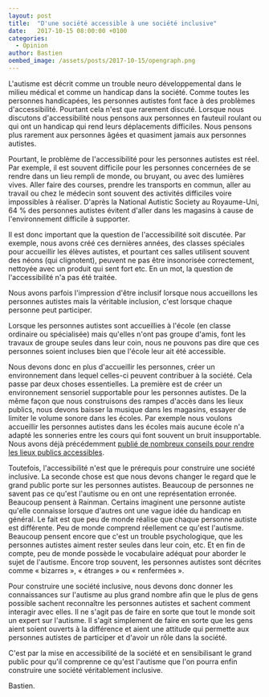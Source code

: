 ```yaml
---
layout: post
title:  "D'une société accessible à une société inclusive"
date:   2017-10-15 08:00:00 +0100
categories: 
  - Opinion
author: Bastien
oembed_image: /assets/posts/2017-10-15/opengraph.png
---
```



L'autisme est décrit comme un trouble neuro développemental dans le milieu médical et comme un handicap dans la société.
Comme toutes les personnes handicapées, les personnes autistes font face à des problèmes d'accessibilité.
Pourtant cela n'est que rarement discuté.
Lorsque nous discutons d'accessibilité nous pensons aux personnes en fauteuil roulant ou qui ont un handicap qui rend leurs déplacements difficiles.
Nous pensons plus rarement aux personnes âgées et quasiment jamais aux personnes autistes.

<amp-img class="center" width="600" height="225" src="https://raw.githubusercontent.com/autisme/twitter-campaign/master/quotes/accessibility-vs-inclusion/img-v1.png"  alt="L'inclusion c'est permettre à chaque personne de participer dans la société et d'y contribuer. L'accessibilité est essentielle mais ce n'est que la première étape."></amp-img>

Pourtant, le problème de l'accessibilité pour les  personnes autistes est réel.
Par exemple, il est souvent difficile pour les personnes concernées de se rendre dans un lieu rempli de monde, ou bruyant, ou avec des lumières vives.
Aller faire des courses, prendre les transports en commun, aller au travail ou chez le médecin sont souvent des activités difficiles voire impossibles à réaliser.
D'après la National Autistic Society au Royaume-Uni, 64&nbsp;% des personnes autistes évitent d'aller dans les magasins à cause de l'environnement difficile à supporter.

Il est donc important que la question de l'accessibilité soit discutée.
Par exemple, nous avons créé ces dernières années, des classes spéciales pour accueillir les élèves autistes,
et pourtant ces salles utilisent souvent des néons (qui clignotent), peuvent ne pas être insonorisée correctement, nettoyée avec un 
produit qui sent fort etc.
En un mot, la question de l'accessibilité n'a pas été traitée.

<div class="highlight center">
<p>Nous avons parfois l'impression d'être inclusif lorsque nous accueillons les personnes autistes mais la véritable  inclusion, c'est lorsque chaque personne peut participer.</p>
</div>

Lorsque les personnes autistes sont accueillies à l'école (en classe ordinaire ou spécialisée) mais qu'elles n'ont pas groupe d'amis, font les travaux de groupe seules dans leur coin,
nous ne pouvons pas dire que ces personnes soient incluses bien que l'école leur ait été accessible.


Nous devons donc en plus d'accueillir les personnes, créer un environnement dans lequel celles-ci peuvent contribuer à la société.
Cela passe par deux choses essentielles.
La première est de créer un environnement sensoriel supportable pour les personnes autistes. De la même façon que nous construisons des rampes d'accès dans les lieux publics, nous
devons baisser la musique dans les magasins, essayer de limiter le volume sonore dans les écoles. Par exemple nous voulons accueillir les personnes autistes dans les écoles mais aucune école
n'a adapté les sonneries entre les cours qui font souvent un bruit insupportable.
Nous avons déjà précédemment [publié de nombreux conseils pour rendre les lieux publics accessibles](/construire-une-societe-inclusive/#ce-que-vous-pouvez-faire-en-tant-quentreprise--organisation).

Toutefois, l'accessibilité n'est que le prérequis pour construire une société inclusive.
La seconde chose est que nous devons changer le regard que le grand public porte sur les personnes autistes.
Beaucoup de personnes ne savent pas ce qu'est l'autisme ou en ont une représentation erronée.
Beaucoup pensent à Rainman.
Certains imaginent une personne autiste qu'elle connaisse lorsque d'autres ont une vague idée du handicap en général.
Le fait est que peu de monde réalise que chaque personne autiste est différente.
Peu de monde comprend réellement ce qu'est l'autisme. Beaucoup pensent encore que c'est un trouble psychologique, que les personnes autistes aiment rester seules dans leur coin, etc.
Et en fin de compte, peu de monde  possède le vocabulaire adéquat pour aborder le sujet de l'autisme.
Encore trop souvent, les personnes autistes sont décrites comme «&nbsp;bizarres&nbsp;», «&nbsp;étranges&nbsp;» ou «&nbsp;renfermées&nbsp;».

Pour construire une société inclusive, nous devons donc donner les connaissances sur l'autisme au plus grand nombre afin que le plus de gens possible sachent reconnaître les personnes
autistes et sachent comment interagir avec elles.
Il ne s'agit pas de faire en sorte que tout le monde soit un expert sur l'autisme. Il s'agit simplement de faire en sorte que les gens aient soient ouverts à la différence
et aient une attitude qui permette aux personnes autistes de participer et d'avoir un rôle dans la société.

C'est par la mise en accessibilité de la société et en sensibilisant le grand public pour qu'il comprenne ce qu'est l'autisme que l'on pourra enfin
construire une société véritablement inclusive.


Bastien.
